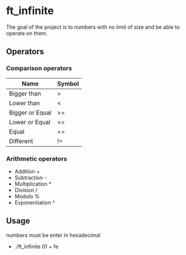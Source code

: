 # ft_infinite

The goal of the project is to numbers with no limit of size and be able to operate on them.

## Operators

### Comparison operators

Name | Symbol
---- | ------
Bigger than | >
Lower than | <
Bigger or Equal | >=
Lower or Equal | <=
Equal | ==
Different | !=

### Arithmetic operators

* Addition          +
* Subtraction       -
* Multiplication    *
* Division          /
* Modulo            %
* Exponentiation    ^

## Usage

numbers must be enter in hexadecimal

* ./ft_infinite 01 + fe